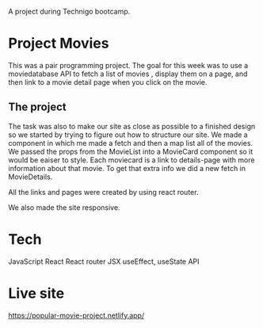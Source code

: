 A project during Technigo bootcamp.

# Project Movies
This was a pair programming project.
The goal for this week was to use a moviedatabase API to fetch a list of movies , display them on a page, and then link to a movie detail page when you click on the movie.

## The project
The task was also to make our site as close as possible to a finished design so we started by trying to figure out how to structure our site.
We made a component in which me made a fetch and then a map list all of the movies. We passed the props from the MovieList into a MovieCard component so it
would be eaiser to style. Each moviecard is a link to details-page with more information about that movie. To get that extra info we did a new fetch in MovieDetails.

All the links and pages were created by using react router.

We also made the site responsive.

# Tech
JavaScript
React
React router
JSX
useEffect, useState
API

# Live site
https://popular-movie-project.netlify.app/